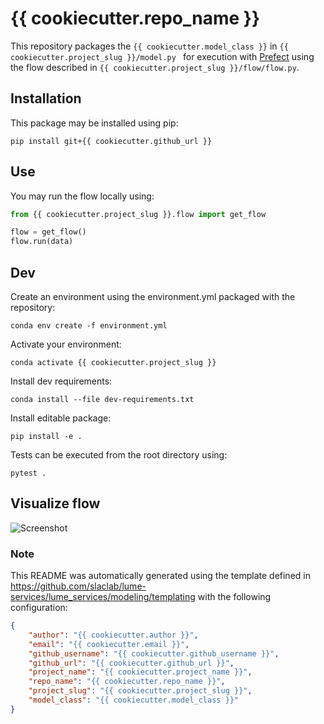 # {{ cookiecutter.repo_name }}

This repository packages the `{{ cookiecutter.model_class }}` in `{{ cookiecutter.project_slug }}/model.py ` for execution with [Prefect](https://docs.prefect.io/) using the flow described in `{{ cookiecutter.project_slug }}/flow/flow.py`. 


## Installation

This package may be installed using pip:
```
pip install git+{{ cookiecutter.github_url }}
```

## Use

You may run the flow locally using:
```python
from {{ cookiecutter.project_slug }}.flow import get_flow

flow = get_flow()
flow.run(data)

```

## Dev

Create an environment using the environment.yml packaged with the repository:
```
conda env create -f environment.yml
```
Activate your environment:
```
conda activate {{ cookiecutter.project_slug }}
```
Install dev requirements:
```
conda install --file dev-requirements.txt
```

Install editable package:
```
pip install -e .
```

Tests can be executed from the root directory using:
```
pytest .
```


## Visualize flow


![Screenshot](docs/flow.png)



### Note
This README was automatically generated using the template defined in https://github.com/slaclab/lume-services/lume_services/modeling/templating with the following configuration:

```json
{
    "author": "{{ cookiecutter.author }}",
    "email": "{{ cookiecutter.email }}",
    "github_username": "{{ cookiecutter.github_username }}",
    "github_url": "{{ cookiecutter.github_url }}",
    "project_name": "{{ cookiecutter.project_name }}", 
    "repo_name": "{{ cookiecutter.repo_name }}", 
    "project_slug": "{{ cookiecutter.project_slug }}",
    "model_class": "{{ cookiecutter.model_class }}"
}
```
